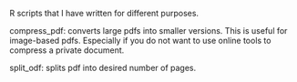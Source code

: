 R scripts that I have written for different purposes.

compress_pdf: converts large pdfs into smaller versions. This is useful for image-based pdfs. Especially if you do not want to use online tools to compress a private document.

split_odf: splits pdf into desired number of pages.

